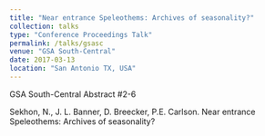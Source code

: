 ```yaml
---
title: "Near entrance Speleothems: Archives of seasonality?"
collection: talks
type: "Conference Proceedings Talk"
permalink: /talks/gsasc
venue: "GSA South-Central"
date: 2017-03-13
location: "San Antonio TX, USA"
---
```


GSA South-Central Abstract #2-6

Sekhon, N., J. L. Banner, D. Breecker, P.E. Carlson. Near entrance Speleothems: Archives of seasonality?
